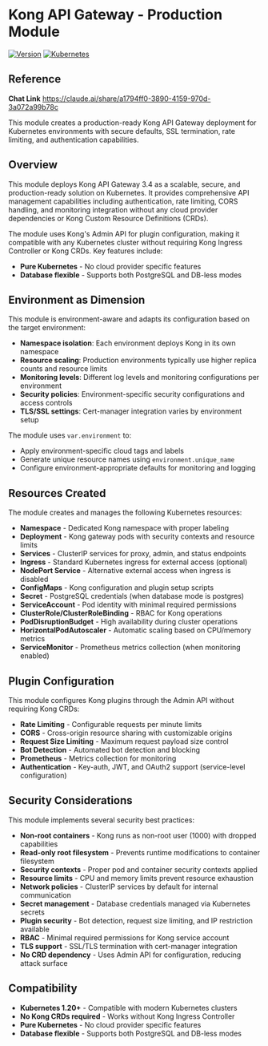 # Kong API Gateway - Production Module

[![Version](https://img.shields.io/badge/version-1.0-blue.svg)](./facets.yaml)
[![Kubernetes](https://img.shields.io/badge/kubernetes-compatible-green.svg)](./facets.yaml)

## Reference

**Chat Link**
https://claude.ai/share/a1794ff0-3890-4159-970d-3a072a99b78c

This module creates a production-ready Kong API Gateway deployment for Kubernetes environments with secure defaults, SSL termination, rate limiting, and authentication capabilities.

## Overview

This module deploys Kong API Gateway 3.4 as a scalable, secure, and production-ready solution on Kubernetes. It provides comprehensive API management capabilities including authentication, rate limiting, CORS handling, and monitoring integration without any cloud provider dependencies or Kong Custom Resource Definitions (CRDs).

The module uses Kong's Admin API for plugin configuration, making it compatible with any Kubernetes cluster without requiring Kong Ingress Controller or Kong CRDs. Key features include:
- **Pure Kubernetes** - No cloud provider specific features
- **Database flexible** - Supports both PostgreSQL and DB-less modes

## Environment as Dimension

This module is environment-aware and adapts its configuration based on the target environment:

- **Namespace isolation**: Each environment deploys Kong in its own namespace
- **Resource scaling**: Production environments typically use higher replica counts and resource limits
- **Monitoring levels**: Different log levels and monitoring configurations per environment
- **Security policies**: Environment-specific security configurations and access controls
- **TLS/SSL settings**: Cert-manager integration varies by environment setup

The module uses `var.environment` to:
- Apply environment-specific cloud tags and labels
- Generate unique resource names using `environment.unique_name`
- Configure environment-appropriate defaults for monitoring and logging

## Resources Created

The module creates and manages the following Kubernetes resources:

- **Namespace** - Dedicated Kong namespace with proper labeling
- **Deployment** - Kong gateway pods with security contexts and resource limits
- **Services** - ClusterIP services for proxy, admin, and status endpoints
- **Ingress** - Standard Kubernetes ingress for external access (optional)
- **NodePort Service** - Alternative external access when ingress is disabled
- **ConfigMaps** - Kong configuration and plugin setup scripts
- **Secret** - PostgreSQL credentials (when database mode is postgres)
- **ServiceAccount** - Pod identity with minimal required permissions
- **ClusterRole/ClusterRoleBinding** - RBAC for Kong operations
- **PodDisruptionBudget** - High availability during cluster operations
- **HorizontalPodAutoscaler** - Automatic scaling based on CPU/memory metrics
- **ServiceMonitor** - Prometheus metrics collection (when monitoring enabled)

## Plugin Configuration

This module configures Kong plugins through the Admin API without requiring Kong CRDs:

- **Rate Limiting** - Configurable requests per minute limits
- **CORS** - Cross-origin resource sharing with customizable origins
- **Request Size Limiting** - Maximum request payload size control
- **Bot Detection** - Automated bot detection and blocking
- **Prometheus** - Metrics collection for monitoring
- **Authentication** - Key-auth, JWT, and OAuth2 support (service-level configuration)

## Security Considerations

This module implements several security best practices:

- **Non-root containers** - Kong runs as non-root user (1000) with dropped capabilities
- **Read-only root filesystem** - Prevents runtime modifications to container filesystem
- **Security contexts** - Proper pod and container security contexts applied
- **Resource limits** - CPU and memory limits prevent resource exhaustion
- **Network policies** - ClusterIP services by default for internal communication
- **Secret management** - Database credentials managed via Kubernetes secrets
- **Plugin security** - Bot detection, request size limiting, and IP restriction available
- **RBAC** - Minimal required permissions for Kong service account
- **TLS support** - SSL/TLS termination with cert-manager integration
- **No CRD dependency** - Uses Admin API for configuration, reducing attack surface

## Compatibility

- **Kubernetes 1.20+** - Compatible with modern Kubernetes clusters
- **No Kong CRDs required** - Works without Kong Ingress Controller
- **Pure Kubernetes** - No cloud provider specific features
- **Database flexible** - Supports both PostgreSQL and DB-less modes
